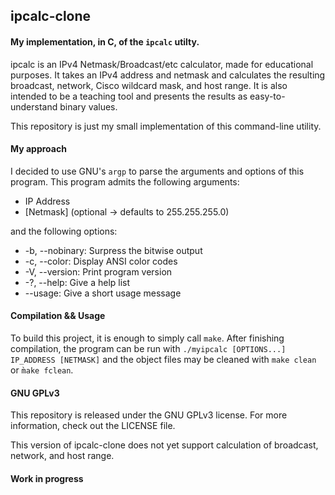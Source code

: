 ## ipcalc-clone

#### My implementation, in C, of the ```ipcalc``` utilty.

ipcalc is an IPv4 Netmask/Broadcast/etc calculator, made for educational purposes.
It takes an IPv4 address and netmask and calculates the resulting broadcast, network, Cisco wildcard mask, and host range.
It is also intended to be a teaching tool and presents the results as easy-to-understand binary values.

This repository is just my small implementation of this command-line utility.

#### My approach

I decided to use GNU's ```argp``` to parse the arguments and options of this program.
This program admits the following arguments:
* IP Address
* [Netmask] (optional -> defaults to 255.255.255.0)

and the following options:
* -b, --nobinary:   Surpress the bitwise output
* -c, --color:      Display ANSI color codes
* -V, --version:    Print program version
* -?, --help:       Give a help list
* --usage:          Give a short usage message

#### Compilation && Usage
To build this project, it is enough to simply call ```make```.
After finishing compilation, the program can be run with
```./myipcalc [OPTIONS...] IP_ADDRESS [NETMASK]```
and the object files may be cleaned with ```make clean``` or ```m̀ake fclean```.

#### GNU GPLv3
This repository is released under the GNU GPLv3 license. For more information, check out the LICENSE file.

This version of ipcalc-clone does not yet support calculation of broadcast, network, and host range.
#### Work in progress
